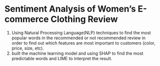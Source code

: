 # Sentiment Analysis of Women’s E-commerce Clothing Review
1. Using Natural Processing Language(NLP) techniques to find the most popular words in the recommended or not recommended review in order to find out which features are most important to customers (color, price, size, etc). 
2. built the machine learning model and using SHAP to find the most predictable words and LIME to interpret the result.		
